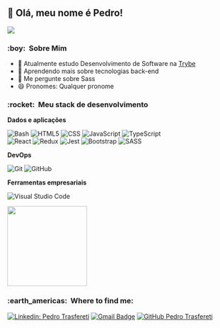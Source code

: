 <h2>👋 Olá, meu nome é Pedro! </h2>

![](https://komarev.com/ghpvc/?username=pedrotrasfereti&color=006bed)

<h3> :boy: &nbsp;Sobre Mim </h3>

- 🔭 Atualmente estudo Desenvolvimento de Software na [Trybe](https://betrybe.com)
- 🌱 Aprendendo mais sobre tecnologias back-end
- 💬 Me pergunte sobre Sass
- 😄 Pronomes: Qualquer pronome

<h3> :rocket: &nbsp;Meu stack de desenvolvimento </h3>

**Dados e aplicações**

  ![Bash](https://img.shields.io/badge/-Bash-333333?style=flat&logo=bash)
  ![HTML5](https://img.shields.io/badge/-HTML5-333333?style=flat&logo=HTML5)
  ![CSS](https://img.shields.io/badge/-CSS-333333?style=flat&logo=CSS3&logoColor=1572B6)
  ![JavaScript](https://img.shields.io/badge/-JavaScript-333333?style=flat&logo=javascript)
  ![TypeScript](https://img.shields.io/badge/-TypeScript-333333?style=flat&logo=typescript)
  <br/>
  ![React](https://img.shields.io/badge/-React-333333?style=flat&logo=react)
  ![Redux](https://img.shields.io/badge/-Redux-333333?style=flat&logo=redux)
  ![Jest](https://img.shields.io/badge/-Jest-333333?style=flat&logo=jest)
  ![Bootstrap](https://img.shields.io/badge/-Bootstrap-333333?style=flat&logo=bootstrap)
  ![SASS](https://img.shields.io/badge/-Sass-333333?style=flat&logo=sass)
  
**DevOps**

  ![Git](https://img.shields.io/badge/-Git-333333?style=flat&logo=git)
  ![GitHub](https://img.shields.io/badge/-GitHub-333333?style=flat&logo=github)
  
**Ferramentas empresariais**

  ![Visual Studio Code](https://img.shields.io/badge/-Visual%20Studio%20Code-333333?style=flat&logo=visual-studio-code&logoColor=007ACC)
  
 <a href="https://github.com/pedrotrasfereti">
  <img height="180em" src="https://github-readme-stats.vercel.app/api?username=pedrotrasfereti&theme=dracula&show_icons=true" />
</a>

<br/>

<h3> :earth_americas: &nbsp;Where to find me: </h3> 

[![Linkedin: Pedro Trasfereti](https://img.shields.io/badge/-pedrotrasfereti-blue?style=flat-square&logo=Linkedin&logoColor=white&link=https://www.linkedin.com/in/pedrotrasfereti/)](https://www.linkedin.com/in/pedrotrasfereti/)
[![Gmail Badge](https://img.shields.io/badge/-pedrotrasfereti@gmail.com-006bed?style=flat-square&logo=Gmail&logoColor=white&link=mailto:pedrotrasfereti@gmail.com)](mailto:pedrotrasfereti@gmail.com)
[![GitHub Pedro Trasfereti](https://img.shields.io/github/followers/pedrotrasfereti?label=follow&style=social)](https://github.com/pedrotrasfereti)
